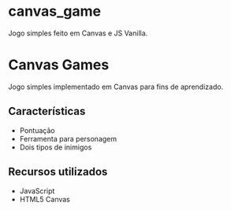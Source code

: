 # canvas_game

Jogo simples feito em Canvas e JS Vanilla.

# Canvas Games
Jogo simples implementado em Canvas para fins de aprendizado.
 
## Características
* Pontuação
* Ferramenta para personagem
* Dois tipos de inimigos
 
## Recursos utilizados
* JavaScript
* HTML5 Canvas
